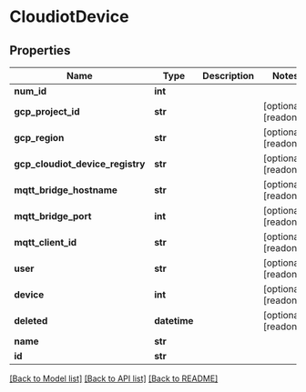 # CloudiotDevice


## Properties
Name | Type | Description | Notes
------------ | ------------- | ------------- | -------------
**num_id** | **int** |  | 
**gcp_project_id** | **str** |  | [optional] [readonly] 
**gcp_region** | **str** |  | [optional] [readonly] 
**gcp_cloudiot_device_registry** | **str** |  | [optional] [readonly] 
**mqtt_bridge_hostname** | **str** |  | [optional] [readonly] 
**mqtt_bridge_port** | **int** |  | [optional] [readonly] 
**mqtt_client_id** | **str** |  | [optional] [readonly] 
**user** | **str** |  | [optional] [readonly] 
**device** | **int** |  | [optional] [readonly] 
**deleted** | **datetime** |  | [optional] [readonly] 
**name** | **str** |  | 
**id** | **str** |  | 

[[Back to Model list]](../README.md#documentation-for-models) [[Back to API list]](../README.md#documentation-for-api-endpoints) [[Back to README]](../README.md)


